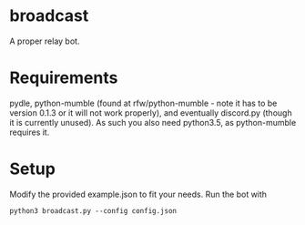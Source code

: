 # broadcast
A proper relay bot.

# Requirements
pydle, python-mumble (found at rfw/python-mumble - note it has to be version 0.1.3 or it will not work properly), and eventually discord.py (though it is currently unused). As such you also need python3.5, as python-mumble requires it. 

# Setup
Modify the provided example.json to fit your needs. Run the bot with

`python3 broadcast.py --config config.json`
